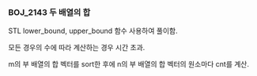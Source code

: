 ### BOJ_2143 두 배열의 합

STL lower_bound, upper_bound 함수 사용하여 풀이함.

모든 경우의 수에 따라 계산하는 경우 시간 초과.

m의 부 배열의 합 벡터를 sort한 후에 n의 부 배열의 합 벡터의 원소마다 cnt를 계산.